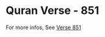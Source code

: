 # Quran Verse - 851 

For more infos, See [Verse 851](https://www.quranbookk.com/quran/search?q=851)